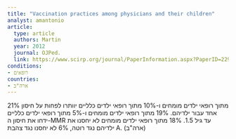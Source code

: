 ```yaml
---
title: "Vaccination practices among physicians and their children"
analyst: amantonio
article:
  type: article
  authors: Martin
  year: 2012
  journal: OJPed.
  link: https://www.scirp.org/journal/PaperInformation.aspx?PaperID=22932
conditions:
- רופאים
countries:
- ארה"ב
---
```


21% מתוך רופאי ילדים מומחים ו-10% מתוך רופאי ילדים כלליים יוותרו לפחות על חיסון אחד עבור ילדיהם.
19% מתוך רופאי ילדים מומחים ו-5% מתוך רופאי ילדים כלליים ידחו את חיסון ה-MMR עד גיל 1.5.
18% מתוך רופאי ילדים מומחים לא יחסנו את ילדיהם נגד רוטה, 6% לא יחסנו נגד צהבת A. (ארה"ב)
